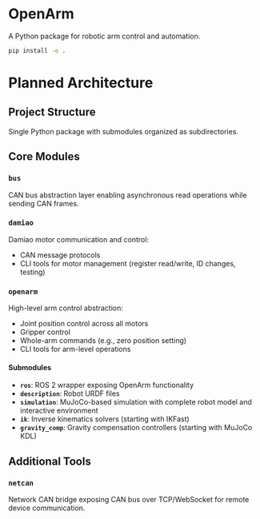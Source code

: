 # OpenArm

A Python package for robotic arm control and automation.

```bash
pip install -e .
```

# Planned Architecture

## Project Structure

Single Python package with submodules organized as subdirectories.

## Core Modules

### `bus`

CAN bus abstraction layer enabling asynchronous read operations while sending CAN frames.

### `damiao`

Damiao motor communication and control:

- CAN message protocols
- CLI tools for motor management (register read/write, ID changes, testing)

### `openarm`

High-level arm control abstraction:

- Joint position control across all motors
- Gripper control
- Whole-arm commands (e.g., zero position setting)
- CLI tools for arm-level operations

#### Submodules

- **`ros`**: ROS 2 wrapper exposing OpenArm functionality
- **`description`**: Robot URDF files
- **`simulation`**: MuJoCo-based simulation with complete robot model and interactive environment
- **`ik`**: Inverse kinematics solvers (starting with IKFast)
- **`gravity_comp`**: Gravity compensation controllers (starting with MuJoCo KDL)

## Additional Tools

### `netcan`

Network CAN bridge exposing CAN bus over TCP/WebSocket for remote device communication.
